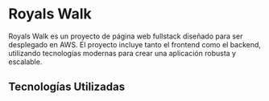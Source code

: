 # Royals Walk

Royals Walk es un proyecto de página web fullstack diseñado para ser desplegado en AWS. El proyecto incluye tanto el frontend como el backend, utilizando tecnologías modernas para crear una aplicación robusta y escalable.

## Tecnologías Utilizadas
